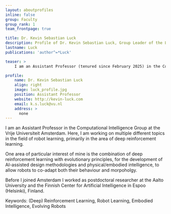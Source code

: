 ```yaml
---
layout: aboutprofiles
inline: false
group: Faculty
group_rank: 1
team_frontpage: true

title: Dr. Kevin Sebastian Luck
description: Profile of Dr. Kevin Sebastian Luck, Group Leader of the Luck Lab.
lastname: Luck
publications: 'author^=*Luck'

teaser: >
    I am an Assistant Professor (tenured since February 2025) in the Computational Intelligence Group at the Vrije Universiteit Amsterdam, where I lead the Luck Lab. Here, I am working on multiple different topics in the field of robot learning, primarily in the area of deep reinforcement learning.

profile:
    name: Dr. Kevin Sebastian Luck
    align: right
    image: luck_profile.jpg
    position: Assistant Professor
    website: http://kevin-luck.com
    email: k.s.luck@vu.nl
    address: >
      none
---
```

I am an Assistant Professor in the Computational Intelligence Group at the Vrije Universiteit Amsterdam. Here, I am working on multiple different topics in the field of robot learning, primarily in the area of deep reinforcement learning.

One area of particular interest of mine is the combination of deep reinforcement learning with evolutionary principles, for the development of AI-assisted design methodologies and physical/embodied intelligence, to allow robots to co-adapt both their behaviour and morpoholgy.

Before I joined Amsterdam I worked as postdoctoral researcher at the Aalto University and the Finnish Center for Artificial Intelligence in Espoo (Helsinki), Finland.

Keywords: (Deep) Reinforcement Learning, Robot Learning, Embodied Intelligence, Evolving Robots

